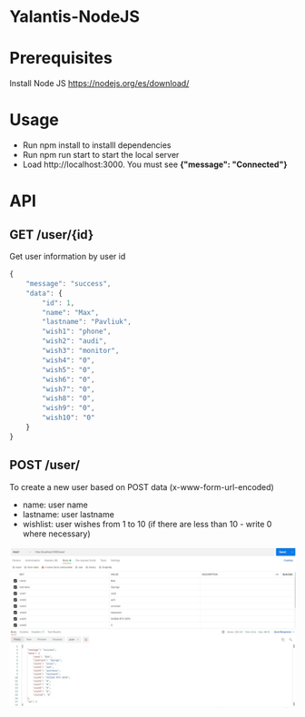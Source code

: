 # Yalantis-NodeJS
# Prerequisites

Install Node JS https://nodejs.org/es/download/

# Usage

* Run npm install to installl dependencies
* Run npm run start to start the local server
* Load http://localhost:3000. You must see **{"message": "Connected"}**

# API

## GET /user/{id}

Get user information by user id

```js
{
    "message": "success",
    "data": {
        "id": 1,
        "name": "Max",
        "lastname": "Pavliuk",
        "wish1": "phone",
        "wish2": "audi",
        "wish3": "monitor",
        "wish4": "0",
        "wish5": "0",
        "wish6": "0",
        "wish7": "0",
        "wish8": "0",
        "wish9": "0",
        "wish10": "0"
    }
}
```

## POST /user/

To create a new user based on POST data (x-www-form-url-encoded)

* name: user name
* lastname: user lastname
* wishlist: user wishes from 1 to 10 (if there are less than 10 - write 0 where necessary)

![post](https://github.com/Max-pip/Yalantis-NodeJS/blob/main/yalantis_post.jpg)
